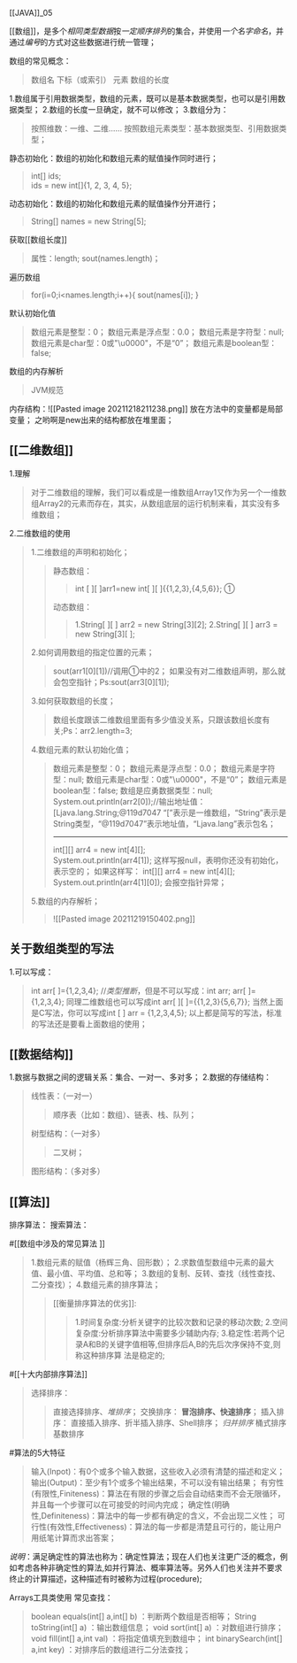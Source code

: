 [[JAVA]]_05

[[数组]]，是多个*相同类型数据*按*一定顺序排列*的集合，并使用*一个名字命名*，并通过*编号*的方式对这些数据进行统一管理；

数组的常见概念：
>数组名
>下标（或索引）
>元素
>数组的长度

1.数组属于引用数据类型，数组的元素，既可以是基本数据类型，也可以是引用数据类型；
2.数组的长度一旦确定，就不可以修改；
3.数组分为：
>按照维数：一维、二维……
>按照数组元素类型：基本数据类型、引用数据类型；

静态初始化：数组的初始化和数组元素的赋值操作同时进行；  
>int[] ids;  
>ids = new int[]{1, 2, 3, 4, 5};  

动态初始化：数组的初始化和数组元素的赋值操作分开进行；  
>String[] names = new String[5];

获取[[数组长度]]
>属性：length;
>sout(names.length)；

遍历数组
>for(i=0;i<names.length;i++){
>sout(names[i]);
>}

默认初始化值
>数组元素是整型：0；
>数组元素是浮点型：0.0；
>数组元素是字符型：null;
>数组元素是char型：0或"\u0000"，不是“0”；
>数组元素是boolean型：false;

数组的内存解析
>JVM规范

内存结构：![[Pasted image 20211218211238.png]]
放在方法中的变量都是局部变量；
之哟啊是new出来的结构都放在堆里面；

## [[二维数组]]
1.理解
>对于二维数组的理解，我们可以看成是一维数组Array1又作为另一个一维数组Array2的元素而存在，其实，从数组底层的运行机制来看，其实没有多维数组；

2.二维数组的使用
>1.二维数组的声明和初始化；
>>静态数组：
>>>int [ ][ ]arr1=new int[ ][ ]{{1,2,3},{4,5,6}}; ①
>>
>>动态数组：
>>>1.String[ ][ ] arr2 = new String[3][2];
>>>2.String[ ][ ] arr3 = new String[3][ ];
>
>2.如何调用数组的指定位置的元素；
>>sout(arr1[0][1])//调用①中的2；
>>如果没有对二维数组声明，那么就会包空指针；Ps:sout(arr3[0][1]);
>
>3.如何获取数组的长度；
>>数组长度跟该二维数组里面有多少值没关系，只跟该数组长度有关;Ps：arr2.length=3;
>
>4.数组元素的默认初始化值；
>>数组元素是整型：0；
>>数组元素是浮点型：0.0；
>>数组元素是字符型：null;
>>数组元素是char型：0或"\u0000"，不是“0”；
>>数组元素是boolean型：false;
>>数组是应勇数据类型：null;
>>System.out.println(arr2[0]);//输出地址值：\[Ljava.lang.String;@119d7047 “\[”表示是一维数组，“String”表示是String类型，“@119d7047”表示地址值，“Ljava.lang”表示包名；
>>***
>>int[][] arr4 = new int[4][];  
>>System.out.println(arr4[1]);
>>这样写报null，表明你还没有初始化，表示空的；
>>如果这样写：
>>int[][] arr4 = new int[4][];  
>>System.out.println(arr4[1][0]);
>>会报空指针异常；
>
>5.数组的内存解析；
>>![[Pasted image 20211219150402.png]]
>

## 关于数组类型的写法
1.可以写成：
>int arr[ ]={1,2,3,4}; //*类型推断*，但是不可以写成：int arr;  arr[ ]={1,2,3,4};
>同理二维数组也可以写成int arr[ ][ ]={{1,2,3}{5,6,7}};
>当然上面是C写法，你可以写成int [ ] arr = {1,2,3,4,5};
>以上都是简写的写法，标准的写法还是要看上面数组的使用；

## [[数据结构]]
1.数据与数据之间的逻辑关系：集合、一对一、多对多；
2.数据的存储结构：
>线性表：（一对一）
>>顺序表（比如：数组）、链表、栈、队列；
>
>树型结构：（一对多）
>>二叉树；
>
>图形结构：（多对多）

## [[算法]]
排序算法：
搜索算法：

#[[数组中涉及的常见算法 ]]
>1.数组元素的赋值（杨辉三角、回形数）；
>2.求数值型数组中元素的最大值、最小值、平均值、总和等；
>3.数组的复制、反转、查找（线性查找、二分查找）；
>4.数组元素的排序算法；
>>[[衡量排序算法的优劣]]:
>>>1.时间复杂度:分析关键字的比较次数和记录的移动次数;
>>>2.空间复杂度:分析排序算法中需要多少辅助内存;
>>>3.稳定性:若两个记录A和B的关键字值相等,但排序后A,B的先后次序保持不变,则称这种排序算
>>>法是稳定的;

#[[十大内部排序算法]]
>选择排序：
>>直接选择排序、*堆排序*；
>交换排序：
>>**冒泡排序、快速排序**；
>插入排序：
>>直接插入排序、折半插入排序、Shell排序；
>*归并排序*
>桶式排序
>基数排序

#算法的5大特征
>输入(Inpot)：有0个或多个输入数据，这些收入必须有清楚的描述和定义；
>输出(Output)：至少有1个或多个输出结果，不可以没有输出结果；
>有穷性(有限性,Finiteness)：算法在有限的步骤之后会自动结束而不会无限循环，并且每一个步骤可以在可接受的时间内完成；
>确定性(明确性,Definiteness)：算法中的每一步都有确定的含义，不会出现二义性；
>可行性(有效性,Effectiveness)：算法的每一步都是清楚且可行的，能让用户用纸笔计算而求出答案；

*说明*：满足确定性的算法也称为：确定性算法；现在人们也关注更广泛的概念，例如考虑各种非确定性的算法,如并行算法、概率算法等。另外人们也关注并不要求终止的计算描述，这种描述有时被称为过程(procedure);

Arrays工具类使用
常见查找：
>boolean equals(int[] a,int[] b) ：判断两个数组是否相等；
>String toString(int[] a) ：输出数组信息；
>void sort(int[] a) ：对数组进行排序；
>void fill(int[] a,int val) ：将指定值填充到数组中；
>int binarySearch(int[] a,int key) ：对排序后的数组进行二分法查找；